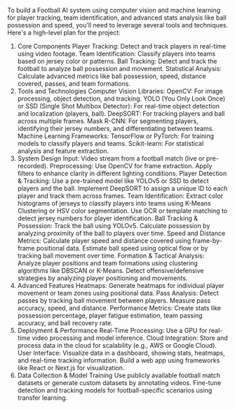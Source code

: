 To build a Football AI system using computer vision and machine learning for player tracking, team identification, and advanced stats analysis like ball possession and speed, you'll need to leverage several tools and techniques. Here's a high-level plan for the project:

1. Core Components
Player Tracking: Detect and track players in real-time using video footage.
Team Identification: Classify players into teams based on jersey color or patterns.
Ball Tracking: Detect and track the football to analyze ball possession and movement.
Statistical Analysis: Calculate advanced metrics like ball possession, speed, distance covered, passes, and team formations.
2. Tools and Technologies
Computer Vision Libraries:
OpenCV: For image processing, object detection, and tracking.
YOLO (You Only Look Once) or SSD (Single Shot Multibox Detector): For real-time object detection and localization (players, ball).
DeepSORT: For tracking players and ball across multiple frames.
Mask R-CNN: For segmenting players, identifying their jersey numbers, and differentiating between teams.
Machine Learning Frameworks:
TensorFlow or PyTorch: For training models to classify players and teams.
Scikit-learn: For statistical analysis and feature extraction.
3. System Design
Input: Video stream from a football match (live or pre-recorded).
Preprocessing:
Use OpenCV for frame extraction.
Apply filters to enhance clarity in different lighting conditions.
Player Detection & Tracking:
Use a pre-trained model like YOLOv5 or SSD to detect players and the ball.
Implement DeepSORT to assign a unique ID to each player and track them across frames.
Team Identification:
Extract color histograms of jerseys to classify players into teams using K-Means Clustering or HSV color segmentation.
Use OCR or template matching to detect jersey numbers for player identification.
Ball Tracking & Possession:
Track the ball using YOLOv5.
Calculate possession by analyzing proximity of the ball to players over time.
Speed and Distance Metrics:
Calculate player speed and distance covered using frame-by-frame positional data.
Estimate ball speed using optical flow or by tracking ball movement over time.
Formation & Tactical Analysis:
Analyze player positions and team formations using clustering algorithms like DBSCAN or K-Means.
Detect offensive/defensive strategies by analyzing player positioning and movements.
4. Advanced Features
Heatmaps:
Generate heatmaps for individual player movement or team zones using positional data.
Pass Analysis:
Detect passes by tracking ball movement between players.
Measure pass accuracy, speed, and distance.
Performance Metrics:
Create stats like possession percentage, player fatigue estimation, team passing accuracy, and ball recovery rate.
5. Deployment & Performance
Real-Time Processing: Use a GPU for real-time video processing and model inference.
Cloud Integration: Store and process data in the cloud for scalability (e.g., AWS or Google Cloud).
User Interface:
Visualize data in a dashboard, showing stats, heatmaps, and real-time tracking information.
Build a web app using frameworks like React or Next.js for visualization.
6. Data Collection & Model Training
Use publicly available football match datasets or generate custom datasets by annotating videos.
Fine-tune detection and tracking models for football-specific scenarios using transfer learning.
